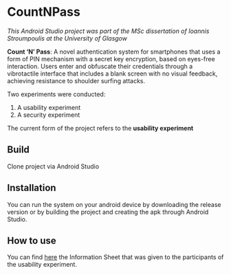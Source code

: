 # CountNPass

*This Android Studio project was part of the MSc dissertation of Ioannis Stroumpoulis at the University of Glasgow*

**Count ‘N’ Pass**: A novel authentication system for smartphones that uses a form of PIN mechanism with a secret key encryption, based on eyes-free 
interaction. Users enter and obfuscate their credentials through a vibrotactile interface that includes a blank screen with no visual feedback,
achieving resistance to shoulder surfing attacks.

Two experiments were conducted:
1. A usability experiment 
2. A security experiment

The current form of the project refers to the **usability experiment**

## Build
Clone project via Android Studio

## Installation
You can run the system on your android device by downloading the release version or by building the project and creating the apk through Android Studio.

## How to use
You can find [here](https://drive.google.com/file/d/1GyE3ifnrIAvMxPNkM9AW6tLk4dkZaz-J/view?usp=sharing) the Information Sheet that was given to the participants of the usability experiment.


